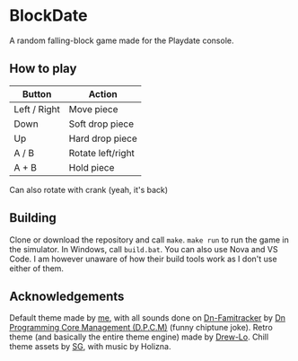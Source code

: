 # BlockDate
A random falling-block game made for the Playdate console.

## How to play

| Button       | Action            |
| ------------ | ----------------- |
| Left / Right | Move piece        |
| Down         | Soft drop piece   |
| Up           | Hard drop piece   |
| A / B        | Rotate left/right |
| A + B        | Hold piece        |

Can also rotate with crank (yeah, it's back)

## Building
Clone or download the repository and call `make`. `make run` to run the game in the simulator. In Windows, call `build.bat`.
You can also use Nova and VS Code. I am however unaware of how their build tools work as I don't use either of them.

## Acknowledgements
Default theme made by [me](https://github.com/thacuber2a03), with all sounds done on [Dn-Famitracker](https://github.com/Dn-Programming-Core-Management/Dn-FamiTracker) by [Dn Programming Core Management (D.P.C.M)](https://github.com/Dn-Programming-Core-Management/) (funny chiptune joke).
Retro theme (and basically the entire theme engine) made by [Drew-Lo](https://github.com/aloebach).
Chill theme assets by [SG](https://github.com/zenzoa), with music by Holizna.
